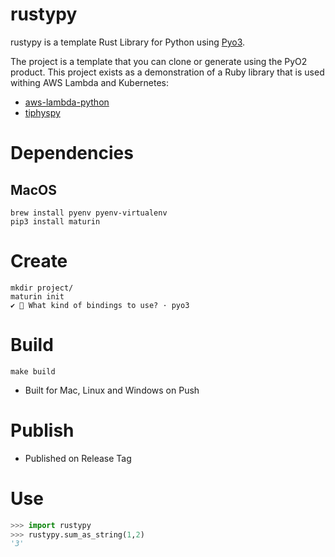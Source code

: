 # rustypy

rustypy is a template Rust Library for Python using [Pyo3](https://github.com/PyO3/pyo3).

The project is a template that you can clone or generate using the PyO2 product. This project
exists as a demonstration of a Ruby library that is used withing AWS Lambda and Kubernetes:

- [aws-lambda-python](https://github.com/opszero/template-aws-lambda-python)
- [tiphyspy](https://github.com/opszero/tiphyspy)

# Dependencies

## MacOS

```
brew install pyenv pyenv-virtualenv
pip3 install maturin
```

# Create

```
mkdir project/
maturin init
✔ 🤷 What kind of bindings to use? · pyo3
```

# Build

```
make build
```

- Built for Mac, Linux and Windows on Push

# Publish

- Published on Release Tag

# Use

```python
>>> import rustypy
>>> rustypy.sum_as_string(1,2)
'3'
```
